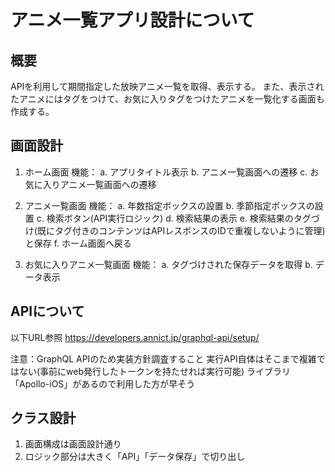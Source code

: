 # アニメ一覧アプリ設計について

## 概要
APIを利用して期間指定した放映アニメ一覧を取得、表示する。
また、表示されたアニメにはタグをつけて、お気に入りタグをつけたアニメを一覧化する画面も作成する。


## 画面設計
1. ホーム画面
機能：
a. アプリタイトル表示
b. アニメ一覧画面への遷移
c. お気に入りアニメ一覧画面への遷移

2. アニメ一覧画面
機能：
a. 年数指定ボックスの設置
b. 季節指定ボックスの設置
c. 検索ボタン(API実行ロジック)
d. 検索結果の表示
e. 検索結果のタグづけ(既にタグ付きのコンテンツはAPIレスポンスのIDで重複しないように管理)と保存
f. ホーム画面へ戻る

3. お気に入りアニメ一覧画面
機能：
a. タグづけされた保存データを取得
b. データ表示


## APIについて
以下URL参照
https://developers.annict.jp/graphql-api/setup/

注意：GraphQL APIのため実装方針調査すること
実行API自体はそこまで複雑ではない(事前にweb発行したトークンを持たせれば実行可能)
ライブラリ「Apollo-iOS」があるので利用した方が早そう

## クラス設計
1. 画面構成は画面設計通り
2. ロジック部分は大きく「API」「データ保存」で切り出し